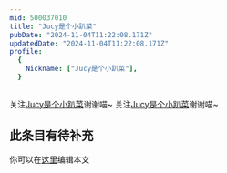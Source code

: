 ```yaml
---
mid: 500037010
title: "Jucy是个小趴菜"
pubDate: "2024-11-04T11:22:08.171Z"
updatedDate: "2024-11-04T11:22:08.171Z"
profile:
  {
    Nickname: ["Jucy是个小趴菜"],
  }
---
```


关注[Jucy是个小趴菜](https://space.bilibili.com/500037010)谢谢喵~ 关注[Jucy是个小趴菜](https://space.bilibili.com/500037010)谢谢喵~

## 此条目有待补充
你可以在[这里](https://github.com/Yuhanawa/VTuber.ICU-Content/edit/master/v/Jucy是个小趴菜/index.md)编辑本文
